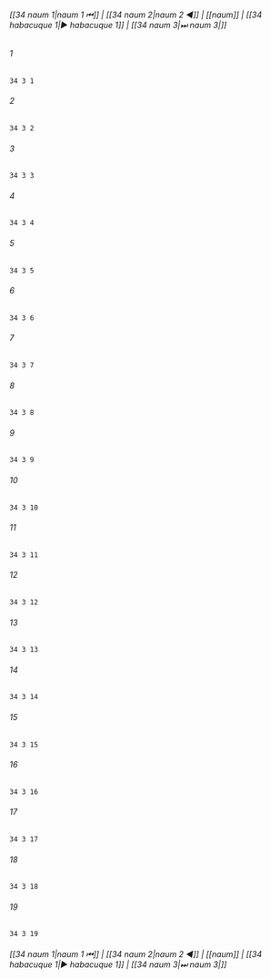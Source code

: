 
###### [[34 naum 1|naum 1 ⏮]] | [[34 naum 2|naum 2 ◀]] | [[naum]] | [[34 habacuque 1|▶ habacuque 1]] | [[34 naum 3|⏭ naum 3|]]

###### 1
``` verse
34 3 1 
```
###### 2
``` verse
34 3 2 
```
###### 3
``` verse
34 3 3 
```
###### 4
``` verse
34 3 4 
```
###### 5
``` verse
34 3 5 
```
###### 6
``` verse
34 3 6 
```
###### 7
``` verse
34 3 7 
```
###### 8
``` verse
34 3 8 
```
###### 9
``` verse
34 3 9 
```
###### 10
``` verse
34 3 10 
```
###### 11
``` verse
34 3 11 
```
###### 12
``` verse
34 3 12 
```
###### 13
``` verse
34 3 13 
```
###### 14
``` verse
34 3 14 
```
###### 15
``` verse
34 3 15 
```
###### 16
``` verse
34 3 16 
```
###### 17
``` verse
34 3 17 
```
###### 18
``` verse
34 3 18 
```
###### 19
``` verse
34 3 19 
```

###### [[34 naum 1|naum 1 ⏮]] | [[34 naum 2|naum 2 ◀]] | [[naum]] | [[34 habacuque 1|▶ habacuque 1]] | [[34 naum 3|⏭ naum 3|]]


